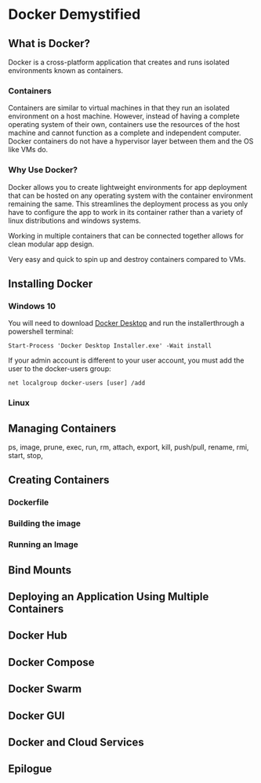 # Docker Demystified

## What is Docker?

Docker is a cross-platform application that creates and runs isolated environments known as containers.

### Containers

Containers are similar to virtual machines in that they run an isolated environment on a host machine. However, instead of having a complete operating system of their own, containers use the resources of the host machine and cannot function as a complete and independent computer. Docker containers do not have a hypervisor layer between them and the OS like VMs do.

### Why Use Docker?

Docker allows you to create lightweight environments for app deployment that can be hosted on any operating system with the container environment remaining the same. This streamlines the deployment process as you only have to configure the app to work in its container rather than a variety of linux distributions and windows systems.

Working in multiple containers that can be connected together allows for clean modular app design.

Very easy and quick to spin up and destroy containers compared to VMs.

## Installing Docker

### Windows 10

You will need to download [Docker Desktop](https://www.docker.com/products/docker-desktop/) and run the installerthrough a powershell terminal:

`Start-Process 'Docker Desktop Installer.exe' -Wait install`

If your admin account is different to your user account, you must add the user to the docker-users group:

`net localgroup docker-users [user] /add`

### Linux

## Managing Containers
ps, image, prune, exec, run, rm, attach, export, kill, push/pull, rename, rmi, start, stop, 

## Creating Containers

### Dockerfile

### Building the image

### Running an Image

## Bind Mounts

## Deploying an Application Using Multiple Containers

## Docker Hub

## Docker Compose

## Docker Swarm

## Docker GUI

## Docker and Cloud Services

## Epilogue